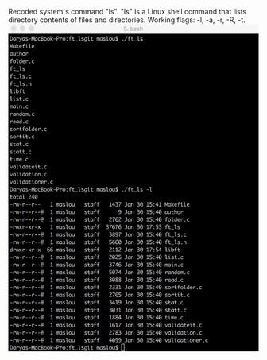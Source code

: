 Recoded system`s command "ls". "ls" is a Linux shell command that lists directory contents of files and directories.
Working flags: -l, -a, -r, -R, -t.
![alt text](https://github.com/dmmaslenn/ft_ls/blob/master/ft_ls_example.png)
